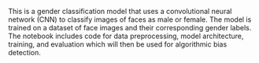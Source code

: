 This is a gender classification model that uses a convolutional neural network (CNN) to classify images of faces as male or female. The model is trained on a dataset of face images and their corresponding gender labels. The notebook includes code for data preprocessing, model architecture, training, and evaluation which will then be used for algorithmic bias detection.
